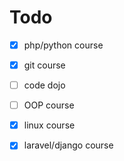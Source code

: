 # Todo

- [x] php/python course
- [x] git course
- [ ] code dojo
- [ ] OOP course
- [X] linux course
- [X] laravel/django course


